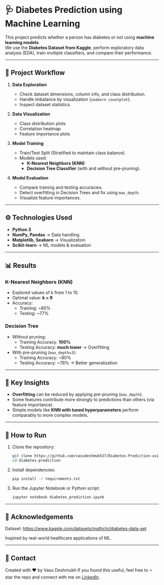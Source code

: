 # 🩺 Diabetes Prediction using Machine Learning

This project predicts whether a person has diabetes or not using **machine learning models**.  
We use the **Diabetes Dataset from Kaggle**, perform exploratory data analysis (EDA), train multiple classifiers, and compare their performance.  

---

## 📌 Project Workflow

1. **Data Exploration**
   - Check dataset dimensions, column info, and class distribution.
   - Handle imbalance by visualization (`seaborn countplot`).
   - Inspect dataset statistics.

2. **Data Visualization**
   - Class distribution plots
   - Correlation heatmap
   - Feature importance plots

3. **Model Training**
   - Train/Test Split (Stratified to maintain class balance).
   - Models used:
     - **K-Nearest Neighbors (KNN)**
     - **Decision Tree Classifier** (with and without pre-pruning).

4. **Model Evaluation**
   - Compare training and testing accuracies.
   - Detect overfitting in Decision Trees and fix using `max_depth`.
   - Visualize feature importances.

---

## ⚙️ Technologies Used

- **Python 3**
- **NumPy, Pandas** → Data handling
- **Matplotlib, Seaborn** → Visualization
- **Scikit-learn** → ML models & evaluation

---

## 📊 Results

### K-Nearest Neighbors (KNN)
- Explored values of *k* from 1 to 10.
- Optimal value: **k = 9**
- Accuracy:
  - Training: ~85%
  - Testing: ~77%

### Decision Tree
- Without pruning:
  - Training Accuracy: **100%**
  - Testing Accuracy: **much lower** → Overfitting  
- With pre-pruning (`max_depth=3`):
  - Training Accuracy: ~80%
  - Testing Accuracy: ~78% → Better generalization  

---

## 🌟 Key Insights
- **Overfitting** can be reduced by applying pre-pruning (`max_depth`).
- Some features contribute more strongly to predictions than others (via feature importance).
- Simple models like **KNN with tuned hyperparameters** perform comparably to more complex models.

---

## 🚀 How to Run

1. Clone the repository:
   ```bash
   git clone https://github.com/vasudeshmukh27/Diabetes-Prediction-using-ML.git diabetes-prediction
   cd diabetes-prediction
2. Install dependencies:
   ```bash
   pip install -r requirements.txt
3. Run the Jupyter Notebook or Python script:
   ```bash
   jupyter notebook diabetes_prediction.ipynb

---

## 🙌 Acknowledgements

Dataset: https://www.kaggle.com/datasets/mathchi/diabetes-data-set

Inspired by real-world healthcare applications of ML.

---

## 📧 Contact

Created with ❤️ by Vasu Deshmukh
If you found this useful, feel free to ⭐ star the repo and connect with me on [LinkedIn](https://www.linkedin.com/in/vasu-deshmukh/).
